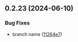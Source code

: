 ## 0.2.23 (2024-06-10)


### Bug Fixes

* branch name ([11264e7](https://github.com/tiavina-mika/check-password-complexity/commit/11264e779c09ee8a63f9d626ad5a7689002e1e41))



